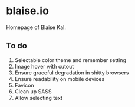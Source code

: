 # blaise.io

Homepage of Blaise Kal.

## To do

1. Selectable color theme and remember setting
1. Image hover with cutout
1. Ensure graceful degradation in shitty browsers
1. Ensure readability on mobile devices
1. Favicon
1. Clean up SASS
1. Allow selecting text
